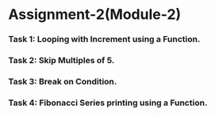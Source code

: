 # Assignment-2(Module-2)  

### Task 1: Looping with Increment using a Function.

### Task 2: Skip Multiples of 5.  

### Task 3: Break on Condition.  

### Task 4: Fibonacci Series printing using a Function.
